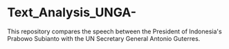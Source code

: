 # Text_Analysis_UNGA-
This repository compares the speech between the President of Indonesia's Prabowo Subianto with the UN Secretary General Antonio Guterres. 
